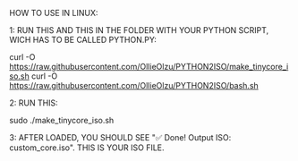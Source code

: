 HOW TO USE IN LINUX:

1: RUN THIS AND THIS IN THE FOLDER WITH YOUR PYTHON SCRIPT, WICH HAS TO BE CALLED PYTHON.PY:

curl -O https://raw.githubusercontent.com/OllieOlzu/PYTHON2ISO/make_tinycore_iso.sh
curl -O https://raw.githubusercontent.com/OllieOlzu/PYTHON2ISO/bash.sh

2: RUN THIS:

sudo ./make_tinycore_iso.sh

3: AFTER LOADED, YOU SHOULD SEE "✅ Done! Output ISO: custom_core.iso". THIS IS YOUR ISO FILE.
